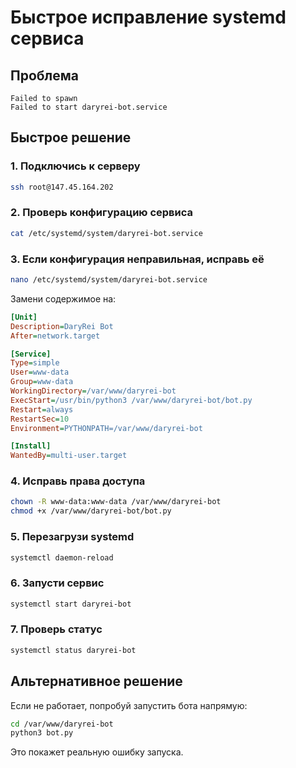 # Быстрое исправление systemd сервиса

## Проблема
```
Failed to spawn
Failed to start daryrei-bot.service
```

## Быстрое решение

### 1. Подключись к серверу
```bash
ssh root@147.45.164.202
```

### 2. Проверь конфигурацию сервиса
```bash
cat /etc/systemd/system/daryrei-bot.service
```

### 3. Если конфигурация неправильная, исправь её
```bash
nano /etc/systemd/system/daryrei-bot.service
```

Замени содержимое на:
```ini
[Unit]
Description=DaryRei Bot
After=network.target

[Service]
Type=simple
User=www-data
Group=www-data
WorkingDirectory=/var/www/daryrei-bot
ExecStart=/usr/bin/python3 /var/www/daryrei-bot/bot.py
Restart=always
RestartSec=10
Environment=PYTHONPATH=/var/www/daryrei-bot

[Install]
WantedBy=multi-user.target
```

### 4. Исправь права доступа
```bash
chown -R www-data:www-data /var/www/daryrei-bot
chmod +x /var/www/daryrei-bot/bot.py
```

### 5. Перезагрузи systemd
```bash
systemctl daemon-reload
```

### 6. Запусти сервис
```bash
systemctl start daryrei-bot
```

### 7. Проверь статус
```bash
systemctl status daryrei-bot
```

## Альтернативное решение

Если не работает, попробуй запустить бота напрямую:
```bash
cd /var/www/daryrei-bot
python3 bot.py
```

Это покажет реальную ошибку запуска.
